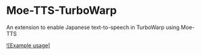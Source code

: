# Moe-TTS-TurboWarp
An extension to enable Japanese text-to-speech in TurboWarp using Moe-TTS

[![Example usage]](https://www.youtube.com/watch?v=cLEs41_uHDw)
